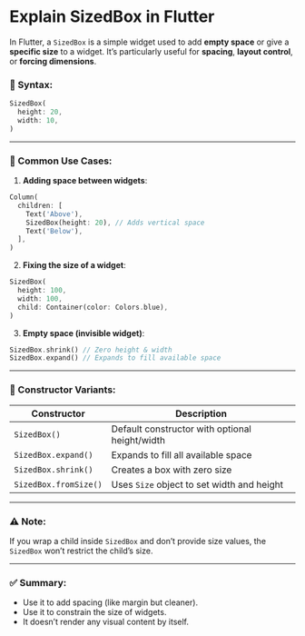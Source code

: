 # Explain SizedBox in Flutter

In Flutter, a `SizedBox` is a simple widget used to add **empty space** or give a **specific size** to a widget. It’s particularly useful for **spacing**, **layout control**, or **forcing dimensions**.

### 🧱 Syntax:

```dart
SizedBox(
  height: 20,
  width: 10,
)
```

---

### 📌 Common Use Cases:

1. **Adding space between widgets**:

```dart
Column(
  children: [
    Text('Above'),
    SizedBox(height: 20), // Adds vertical space
    Text('Below'),
  ],
)
```

2. **Fixing the size of a widget**:

```dart
SizedBox(
  height: 100,
  width: 100,
  child: Container(color: Colors.blue),
)
```

3. **Empty space (invisible widget)**:

```dart
SizedBox.shrink() // Zero height & width
SizedBox.expand() // Expands to fill available space
```

---

### 🔧 Constructor Variants:

| Constructor           | Description                                    |
| --------------------- | ---------------------------------------------- |
| `SizedBox()`          | Default constructor with optional height/width |
| `SizedBox.expand()`   | Expands to fill all available space            |
| `SizedBox.shrink()`   | Creates a box with zero size                   |
| `SizedBox.fromSize()` | Uses `Size` object to set width and height     |

---

### ⚠️ Note:

If you wrap a child inside `SizedBox` and don’t provide size values, the `SizedBox` won’t restrict the child’s size.

---

### ✅ Summary:

* Use it to add spacing (like margin but cleaner).
* Use it to constrain the size of widgets.
* It doesn’t render any visual content by itself.
